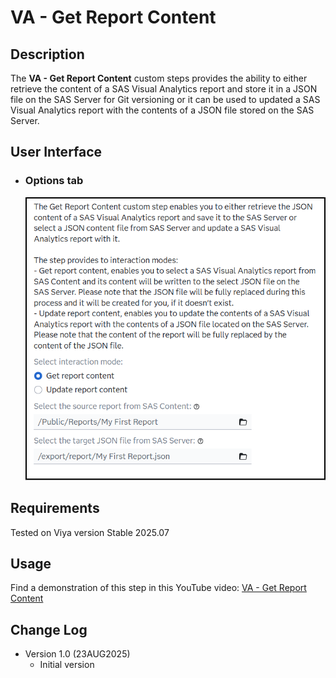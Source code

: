 # VA - Get Report Content

## Description

The **VA - Get Report Content** custom steps provides the ability to either retrieve the content of a SAS Visual Analytics report and store it in a JSON file on the SAS Server for Git versioning or it can be used to updated a SAS Visual Analytics report with the contents of a JSON file stored on the SAS Server.

## User Interface

* ### Options tab ###

   ![](img/VA-Get-Report-Content-Options-Page.png)

## Requirements

Tested on Viya version Stable 2025.07

## Usage

Find a demonstration of this step in this YouTube video: [VA - Get Report Content](https://youtu.be/BBdtdxpZGR0)

## Change Log

* Version 1.0 (23AUG2025)
    * Initial version
